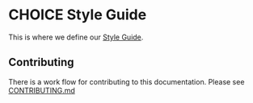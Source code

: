 # CHOICE Style Guide

This is where we define our [Style Guide](https://choiceaustralia.github.io/style-guide/).

## Contributing

There is a work flow for contributing to this documentation. Please see [CONTRIBUTING.md](CONTRIBUTING.md)
